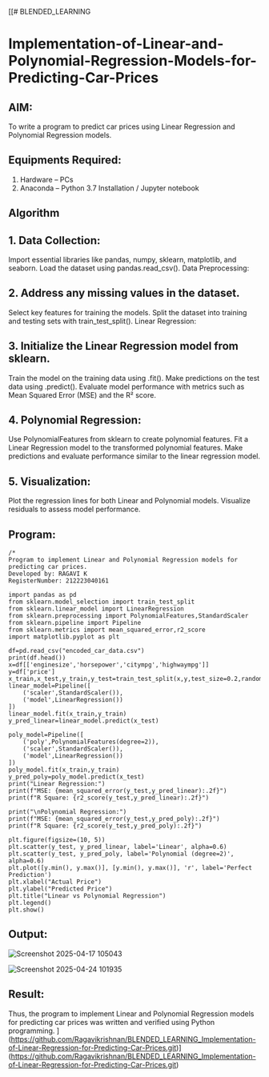 [[# BLENDED_LEARNING
# Implementation-of-Linear-and-Polynomial-Regression-Models-for-Predicting-Car-Prices

## AIM:
To write a program to predict car prices using Linear Regression and Polynomial Regression models.

## Equipments Required:
1. Hardware – PCs
2. Anaconda – Python 3.7 Installation / Jupyter notebook

## Algorithm
## 1. Data Collection:
Import essential libraries like pandas, numpy, sklearn, matplotlib, and seaborn.
Load the dataset using pandas.read_csv().
Data Preprocessing:

## 2. Address any missing values in the dataset.
Select key features for training the models.
Split the dataset into training and testing sets with train_test_split().
Linear Regression:

## 3. Initialize the Linear Regression model from sklearn.
Train the model on the training data using .fit().
Make predictions on the test data using .predict().
Evaluate model performance with metrics such as Mean Squared Error (MSE) and the R² score.

## 4. Polynomial Regression:
Use PolynomialFeatures from sklearn to create polynomial features.
Fit a Linear Regression model to the transformed polynomial features.
Make predictions and evaluate performance similar to the linear regression model.

## 5. Visualization:
Plot the regression lines for both Linear and Polynomial models.
Visualize residuals to assess model performance.

## Program:
```
/*
Program to implement Linear and Polynomial Regression models for predicting car prices.
Developed by: RAGAVI K
RegisterNumber: 212223040161
```
~~~
import pandas as pd
from sklearn.model_selection import train_test_split
from sklearn.linear_model import LinearRegression
from sklearn.preprocessing import PolynomialFeatures,StandardScaler
from sklearn.pipeline import Pipeline
from sklearn.metrics import mean_squared_error,r2_score
import matplotlib.pyplot as plt

df=pd.read_csv("encoded_car_data.csv")
print(df.head())
x=df[['enginesize','horsepower','citympg','highwaympg']]
y=df['price']
x_train,x_test,y_train,y_test=train_test_split(x,y,test_size=0.2,random_state=42)
linear_model=Pipeline([
    ('scaler',StandardScaler()),
    ('model',LinearRegression())
])
linear_model.fit(x_train,y_train)
y_pred_linear=linear_model.predict(x_test)

poly_model=Pipeline([
    ('poly',PolynomialFeatures(degree=2)),
    ('scaler',StandardScaler()),
    ('model',LinearRegression())
])
poly_model.fit(x_train,y_train)
y_pred_poly=poly_model.predict(x_test)
print("Linear Regression:")
print(f"MSE: {mean_squared_error(y_test,y_pred_linear):.2f}")
print(f"R Square: {r2_score(y_test,y_pred_linear):.2f}")

print("\nPolynomial Regression:")
print(f"MSE: {mean_squared_error(y_test,y_pred_poly):.2f}")
print(f"R Square: {r2_score(y_test,y_pred_poly):.2f}")

plt.figure(figsize=(10, 5))
plt.scatter(y_test, y_pred_linear, label='Linear', alpha=0.6)
plt.scatter(y_test, y_pred_poly, label='Polynomial (degree=2)', alpha=0.6)
plt.plot([y.min(), y.max()], [y.min(), y.max()], 'r', label='Perfect Prediction')
plt.xlabel("Actual Price")
plt.ylabel("Predicted Price")
plt.title("Linear vs Polynomial Regression")
plt.legend()
plt.show()
~~~
## Output:
![Screenshot 2025-04-17 105043](https://github.com/user-attachments/assets/092ed0a2-04a1-4ab6-9970-7d73713bae36)

![Screenshot 2025-04-24 101935](https://github.com/user-attachments/assets/5434a3a7-a5bb-498a-aa05-888eda931a59)

## Result:
Thus, the program to implement Linear and Polynomial Regression models for predicting car prices was written and verified using Python programming.
](https://github.com/Ragavikrishnan/BLENDED_LEARNING_Implementation-of-Linear-Regression-for-Predicting-Car-Prices.git)](https://github.com/Ragavikrishnan/BLENDED_LEARNING_Implementation-of-Linear-Regression-for-Predicting-Car-Prices.git)
